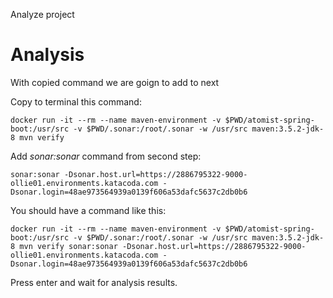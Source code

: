 Analyze project

# Analysis

With copied command we are goign to add to next

Copy to terminal this command:

```shell
docker run -it --rm --name maven-environment -v $PWD/atomist-spring-boot:/usr/src -v $PWD/.sonar:/root/.sonar -w /usr/src maven:3.5.2-jdk-8 mvn verify
```

Add _sonar:sonar_ command from second step:

```shell
sonar:sonar -Dsonar.host.url=https://2886795322-9000-ollie01.environments.katacoda.com -Dsonar.login=48ae973564939a0139f606a53dafc5637c2db0b6
```

You should have a command like this:

```shell
docker run -it --rm --name maven-environment -v $PWD/atomist-spring-boot:/usr/src -v $PWD/.sonar:/root/.sonar -w /usr/src maven:3.5.2-jdk-8 mvn verify sonar:sonar -Dsonar.host.url=https://2886795322-9000-ollie01.environments.katacoda.com -Dsonar.login=48ae973564939a0139f606a53dafc5637c2db0b6
```

Press enter and wait for analysis results.
